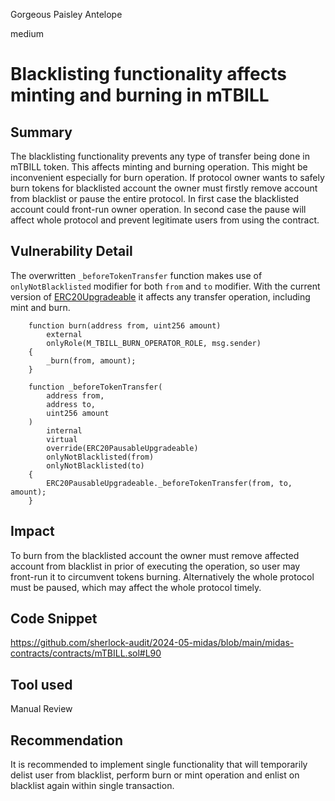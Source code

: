 Gorgeous Paisley Antelope

medium

# Blacklisting functionality affects minting and burning in mTBILL

## Summary

The blacklisting functionality prevents any type of transfer being done in mTBILL token. This affects minting and burning operation.  This might be inconvenient especially for burn operation. If protocol owner wants to safely burn tokens for blacklisted account the owner must firstly remove account from blacklist or pause the entire protocol. In first case the blacklisted account could front-run owner operation. In second case the pause will affect whole protocol and prevent legitimate users from using the contract.

## Vulnerability Detail

The overwritten `_beforeTokenTransfer` function makes use of `onlyNotBlacklisted` modifier for both `from` and `to` modifier. With the current version of [ERC20Upgradeable](https://github.com/OpenZeppelin/openzeppelin-contracts-upgradeable/blob/release-v4.9/contracts/token/ERC20/ERC20Upgradeable.sol) it affects any transfer operation, including mint and burn.

```solidity
    function burn(address from, uint256 amount)
        external
        onlyRole(M_TBILL_BURN_OPERATOR_ROLE, msg.sender)
    {
        _burn(from, amount);
    }
```

```solidity
    function _beforeTokenTransfer(
        address from,
        address to,
        uint256 amount
    )
        internal
        virtual
        override(ERC20PausableUpgradeable)
        onlyNotBlacklisted(from)
        onlyNotBlacklisted(to)
    {
        ERC20PausableUpgradeable._beforeTokenTransfer(from, to, amount);
    }
```

## Impact

To burn from the blacklisted account the owner must remove affected account from blacklist in prior of executing the operation, so user may front-run it to circumvent tokens burning. Alternatively the whole protocol must be paused, which may affect the whole protocol timely.

## Code Snippet

https://github.com/sherlock-audit/2024-05-midas/blob/main/midas-contracts/contracts/mTBILL.sol#L90

## Tool used

Manual Review

## Recommendation

It is recommended to implement single functionality that will temporarily delist user from blacklist, perform burn or mint operation and enlist on blacklist again within single transaction.
